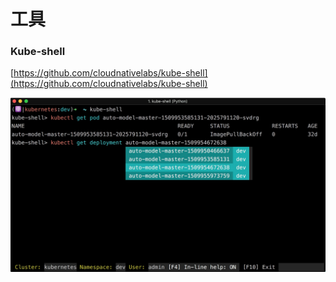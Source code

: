 # 工具

### Kube-shell

[https://github.com/cloudnativelabs/kube-shell](https://github.com/cloudnativelabs/kube-shell)

![](../.gitbook/assets/image%20%2824%29.png)



